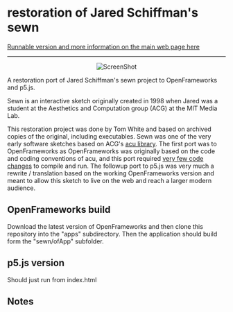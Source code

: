 restoration of Jared Schiffman's sewn
=====

[Runnable version and more information on the main web page here](https://dribnet.github.io/sewn/)

---

<p align="center">
  <img src="https://user-images.githubusercontent.com/945979/113794897-b4921980-979f-11eb-93c6-af7e8baeeed6.jpg" alt="ScreenShot"/>
</p>

A restoration port of Jared Schiffman's sewn project to OpenFrameworks and p5.js.

Sewn is an interactive sketch originally created in 1998 when Jared was a student at the Aesthetics and Computation group (ACG) at the MIT Media Lab.

This restoration project was done by Tom White and based on archived copies of the original, including executables. Sewn was one of the very early software sketches based on ACG's [acu library](https://github.com/dribnet/acu). The first port was to OpenFrameworks as OpenFrameworks was originally based on the code and coding conventions of acu, and this port required [very few code changes](https://github.com/dribnet/sewn/commit/7d4043de14e4a072448d8a861b6d14c9a06663ec) to compile and run. The followup port to p5.js was very much a rewrite / translation based on the working OpenFrameworks version and meant to allow this sketch to live on the web and reach a larger modern audience.

OpenFrameworks build
-----

Download the latest version of OpenFrameworks and then clone this repository into the "apps" subdirectory. Then the application should build form the "sewn/ofApp" subfolder.

p5.js version
-----
Should just run from index.html

Notes
-----

